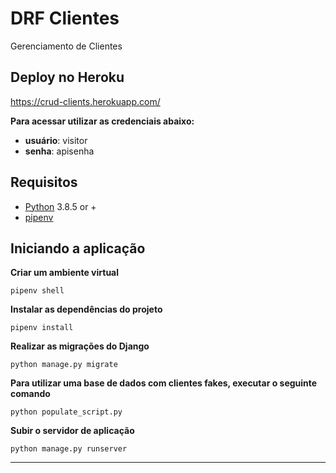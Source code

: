 # DRF Clientes
Gerenciamento de Clientes

## Deploy no Heroku
https://crud-clients.herokuapp.com/

**Para acessar utilizar as credenciais abaixo:**  

- **usuário**: visitor
- **senha**: apisenha

## Requisitos
- [Python](https://www.python.org/downloads/) 3.8.5 or +
- [pipenv](https://pypi.org/project/pipenv/)

## Iniciando a aplicação

**Criar um ambiente virtual**  
``` terminal
pipenv shell
```

**Instalar as dependências do projeto**  
``` terminal
pipenv install
```

**Realizar as migrações do Django**
``` terminal
python manage.py migrate
```

**Para utilizar uma base de dados com clientes fakes, executar o seguinte comando**
``` terminal
python populate_script.py
```

**Subir o servidor de aplicação**  
``` terminal
python manage.py runserver
```

---
